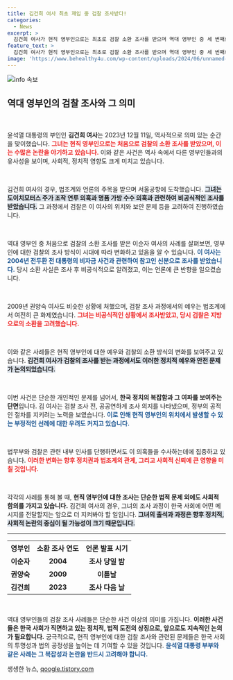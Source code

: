 ```yaml
---
title: 김건희 여사 최초 재임 중 검찰 조사받다!
categories:
  - News
excerpt: >
  김건희 여사가 현직 영부인으로는 최초로 검찰 소환 조사를 받으며 역대 영부인 중 세 번째로 조사 받았다. 그녀의 주가 조작 및 명품 가방 의혹에 대한 조사 방식과 경과에 궁금증이 쏠린다.
feature_text: >
  김건희 여사가 현직 영부인으로는 최초로 검찰 소환 조사를 받으며 역대 영부인 중 세 번째로 조사 받았다. 그녀의 주가 조작 및 명품 가방 의혹에 대한 조사 방식과 경과에 궁금증이 쏠린다.
image: 'https://www.behealthy4u.com/wp-content/uploads/2024/06/unnamed-file.png'
---
```


<p><img src="https://www.behealthy4u.com/wp-content/uploads/2024/06/unnamed-file.png" alt="info 속보" /></p>

<h2 data-ke-size="size26">역대 영부인의 검찰 조사와 그 의미</h2>

<p data-ke-size="size16">&nbsp;</p>

<p>윤석열 대통령의 부인인 <b>김건희 여사</b>는 2023년 12월 11일, 역사적으로 의미 있는 순간을 맞이했습니다. <b><span style="color: #ee2323;">그녀는 현직 영부인으로는 처음으로 검찰의 소환 조사를 받았으며, 이는 수많은 논란을 야기하고 있습니다.</span></b> 이와 같은 사건은 역사 속에서 다른 영부인들과의 유사성을 보이며, 사회적, 정치적 영향도 크게 미치고 있습니다. </p>

<p data-ke-size="size16">&nbsp;</p>

<p>김건희 여사의 경우, 법조계와 언론의 주목을 받으며 서울공항에 도착했습니다. <b><span style="background-color: #21538527;">그녀는 도이치모터스 주가 조작 연루 의혹과 명품 가방 수수 의혹과 관련하여 비공식적인 조사를 받았습니다.</span></b> 그 과정에서 검찰은 이 여사의 위치와 보안 문제 등을 고려하여 진행하였습니다. </p>

<p data-ke-size="size16">&nbsp;</p>

<p>역대 영부인 중 처음으로 검찰의 소환 조사를 받은 이순자 여사의 사례를 살펴보면, 영부인에 대한 검찰의 조사 방식이 시대에 따라 변화하고 있음을 알 수 있습니다. <b><span style="color: #1a5490;">이 여사는 2004년 전두환 전 대통령의 비자금 사건과 관련하여 참고인 신분으로 조사를 받았습니다.</span></b> 당시 소환 사실은 조사 후 비공식적으로 알려졌고, 이는 언론에 큰 반향을 일으켰습니다. </p>

<p data-ke-size="size16">&nbsp;</p>

<p>2009년 권양숙 여사도 비슷한 상황에 처했으며, 검찰 조사 과정에서의 예우는 법조계에서 여전히 큰 화제였습니다. <b><span style="color: #ee2323;">그녀는 비공식적인 상황에서 조사받았고, 당시 검찰은 지방으로의 소환을 고려했습니다.</span></b> </p>

<p data-ke-size="size16">&nbsp;</p>

<p>이와 같은 사례들은 현직 영부인에 대한 예우와 검찰의 소환 방식의 변화를 보여주고 있습니다. <b><span style="background-color: #21538527;">김건희 여사가 검찰의 조사를 받는 과정에서도 이러한 정치적 예우와 안전 문제가 논의되었습니다.</span></b> </p>

<p data-ke-size="size16">&nbsp;</p>

<p>이번 사건은 단순한 개인적인 문제를 넘어서, <b>한국 정치의 복잡함과 그 여파를 보여주는 단면</b>입니다. 김 여사는 검찰 조사 전, 공공연하게 조사 의지를 나타냈으며, 정부의 공적인 절차를 지키려는 노력을 보였습니다. <b><span style="color: #1a5490;">이로 인해 현직 영부인의 위치에서 발생할 수 있는 부정적인 선례에 대한 우려도 커지고 있습니다.</span></b> </p>

<p data-ke-size="size16">&nbsp;</p>

<p>법무부와 검찰은 관련 내부 인사를 단행하면서도 이 의혹들을 수사하는데에 집중하고 있습니다. <b><span style="color: #ee2323;">이러한 변화는 향후 정치권과 법조계의 관계, 그리고 사회적 신뢰에 큰 영향을 미칠 것입니다.</span></b> </p>

<p data-ke-size="size16">&nbsp;</p>

<p>각각의 사례를 통해 볼 때, <b>현직 영부인에 대한 조사는 단순한 법적 문제 외에도 사회적 함의를 가지고 있습니다.</b> 김건희 여사의 경우, 그녀의 조사 과정이 한국 사회에 어떤 메시지를 전달할지는 앞으로 더 지켜봐야 할 일입니다. <b><span style="background-color: #21538527;">그녀의 출석과 과정은 향후 정치적, 사회적 논란의 중심이 될 가능성이 크기 때문입니다.</span></b> </p>

<hr>

<table style="width: 100%; border-collapse: collapse;">
  <tr>
    <th style="text-align: left; height: 30px;"><b>영부인</b></th>
    <th style="text-align: center; height: 30px;"><b>소환 조사 연도</b></th>
    <th style="text-align: center; height: 30px;"><b>언론 발표 시기</b></th>
  </tr>
  <tr>
    <td style="text-align: center; height: 17px;"><b>이순자</b></td>
    <td style="text-align: center; height: 17px;"><b>2004</b></td>
    <td style="text-align: center; height: 17px;"><b>조사 당일 밤</b></td>
  </tr>
  <tr>
    <td style="text-align: center; height: 17px;"><b>권양숙</b></td>
    <td style="text-align: center; height: 17px;"><b>2009</b></td>
    <td style="text-align: center; height: 17px;"><b>이튿날</b></td>
  </tr>
  <tr>
    <td style="text-align: center; height: 17px;"><b>김건희</b></td>
    <td style="text-align: center; height: 17px;"><b>2023</b></td>
    <td style="text-align: center; height: 17px;"><b>조사 다음 날</b></td>
  </tr>
</table>

<p data-ke-size="size16">&nbsp;</p>

<p>역대 영부인들의 검찰 조사 사례들은 단순한 사건 이상의 의미를 가집니다. <b>이러한 사건들은 한국 사회가 직면하고 있는 정치적, 법적 도전의 상징으로, 앞으로도 지속적인 논의가 필요합니다.</b> 궁극적으로, 현직 영부인에 대한 검찰 조사와 관련된 문제들은 한국 사회의 투명성과 법의 공정성을 높이는 데 기여할 수 있을 것입니다. <b><span style="color: #1a5490;">윤석열 대통령 부부와 같은 사례는 그 복잡성과 논란을 반드시 고려해야 합니다.</span></b></p>
생생한 뉴스, <a href="https://qoogle.tistory.com" rel="dofollow">qoogle.tistory.com</a>


